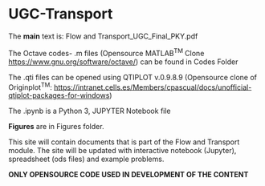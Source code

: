 # UGC-Transport

The **main** text is: Flow and Transport_UGC_Final_PKY.pdf


The Octave codes- .m files (Opensource MATLAB<sup>TM</sup> Clone https://www.gnu.org/software/octave/) can be found in Codes Folder

The .qti files can be opened using QTIPLOT v.0.9.8.9 (Opensource clone of Originplot<sup>TM</sup>: https://intranet.cells.es/Members/cpascual/docs/unofficial-qtiplot-packages-for-windows)

The .ipynb is a Python 3, JUPYTER Notebook file


**Figures** are in Figures folder.

This site will contain documents that is part of the Flow and Transport module. 
The site will be updated with interactive notebook (Jupyter), spreadsheet (ods files) and example problems.

**ONLY OPENSOURCE CODE USED IN DEVELOPMENT OF THE CONTENT**
